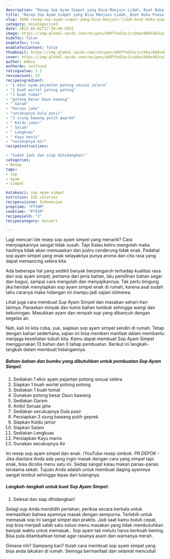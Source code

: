```yaml
---
description: "Resep Sop Ayam Simpel yang Bisa Manjain Lidah, Buat Buka Puasa Lezat Sekali"
title: "Resep Sop Ayam Simpel yang Bisa Manjain Lidah, Buat Buka Puasa Lezat Sekali"
slug: 1696-resep-sop-ayam-simpel-yang-bisa-manjain-lidah-buat-buka-puasa-lezat-sekali
category: Uncategorized
date: 2022-05-01T17:58:09.595Z
image: https://img-global.cpcdn.com/recipes/a09ffed2ac1ccbba/680x482cq70/sop-ayam-simpel-foto-resep-utama.jpg
hideToc: false
enableToc: true
enableTocContent: false
thumbnail: https://img-global.cpcdn.com/recipes/a09ffed2ac1ccbba/680x482cq70/sop-ayam-simpel-foto-resep-utama.jpg
cover: https://img-global.cpcdn.com/recipes/a09ffed2ac1ccbba/680x482cq70/sop-ayam-simpel-foto-resep-utama.jpg
author: Admin
authorAv: notfound
ratingvalue: 3.1
reviewcount: 23
recipeingredient:
- "1 ekor ayam pejantan potong sesuai selera"
- "1 buah wortel potong potong"
- "1 buah tomat"
- "potong besar Daun bawang"
- " Garam"
- "Seruas jahe"
- "secukupnya Gula pasir"
- "3 siung bawang putih geprek"
- " Kaldu jamur"
- " Salam"
- " Lengkuas"
- " Kayu manis"
- "secukupnya Air"
recipeinstructions:

- "Sudah jadi dan siap dihidangkan!"
categories:
- Resep
tags:
- sop
- ayam
- simpel

katakunci: sop ayam simpel 
nutrition: 155 calories
recipecuisine: Indonesian
preptime: "PT39M"
cooktime: "PT43M"
recipeyield: "2"
recipecategory: Dessert

---
```



Lagi mencari ide resep sop ayam simpel yang menarik? Cara menyiapkannya sangat tidak susah. Tapi Kalau keliru mengolah maka hasilnya tidak akan memuaskan dan justru cenderung tidak enak. Padahal sop ayam simpel yang enak selayaknya punya aroma dan cita rasa yang dapat memancing selera kita.


Ada beberapa hal yang sedikit banyak berpengaruh terhadap kualitas rasa dari sop ayam simpel, pertama dari jenis bahan, lalu pemilihan bahan segar dan bagus, sampai cara mengolah dan menyajikannya. Tak perlu bingung jika hendak menyiapkan sop ayam simpel enak di rumah, karena asal sudah tahu caranya maka hidangan ini mampu jadi sajian istimewa.

Lihat juga cara membuat Sup Ayam Simpel dan masakan sehari-hari lainnya. Panaskan minyak dan tumis bahan tumbuk sehingga wangi dan kekuningan. Masukkan ayam dan rempah sup yang dibancuh dengan segelas air.


Nah, kali ini kita coba, yuk, siapkan sop ayam simpel sendiri di rumah. Tetap dengan bahan sederhana, sajian ini bisa memberi manfaat dalam membantu menjaga kesehatan tubuh kita. Kamu dapat membuat Sop Ayam Simpel menggunakan 13 bahan dan 0 tahap pembuatan. Berikut ini langkah-langkah dalam membuat hidangannya.

<!--inarticleads1-->

##### Bahan-bahan dan bumbu yang dibutuhkan untuk pembuatan Sop Ayam Simpel:

1. Sediakan 1 ekor ayam pejantan potong sesuai selera
1. Siapkan 1 buah wortel potong potong
1. Sediakan 1 buah tomat
1. Gunakan potong besar Daun bawang
1. Sediakan  Garam
1. Ambil Seruas jahe
1. Sediakan secukupnya Gula pasir
1. Persiapkan 3 siung bawang putih geprek
1. Siapkan  Kaldu jamur
1. Siapkan  Salam
1. Sediakan  Lengkuas
1. Persiapkan  Kayu manis
1. Gunakan secukupnya Air


Ini resep sop ayam simpel dan enak. /YouTube resep simbok. PR DEPOK - Jika diantara Anda ada yang ingin masak dengan cara yang simpel tapi enak, bisa dicoba menu satu ini. Sedap sangat kalau makan panas-panas terutama sekali. Tujuan Anda adalah untuk membuat daging ayamnya sangat lembut sehingga lepas dari tulangnya. 

<!--inarticleads2-->

##### Langkah-langkah untuk buat Sop Ayam Simpel:


1. Selesai dan siap dihidangkan!

Selagi sup Anda mendidih perlahan, periksa secara berkala untuk memastikan bahwa ayamnya masak dengan sempurna. Terlebih untuk memasak sop ini sangat simpel dan praktis. Jadi saat kamu butuh cepat, sop bisa menjadi salah satu solusi menu masakan yang tidak membutuhkan banyak waktu untuk memasak.. Sop ayam tak melulu harus berkuah bening. Bisa pula ditambahkan tomat agar rasanya asam dan warnanya merah. 

Gimana nih? Gampang kan? Itulah cara membuat sop ayam simpel yang bisa anda lakukan di rumah. Semoga bermanfaat dan selamat mencoba!
